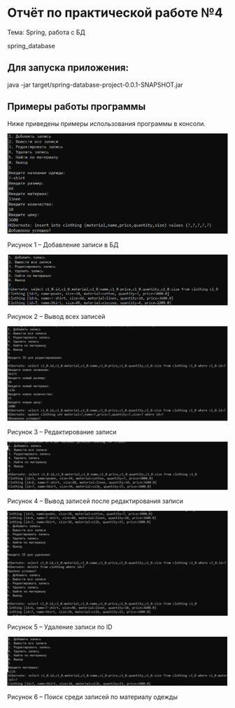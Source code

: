 # Отчёт по практической работе №4

Тема: Spring, работа с БД

 spring_database

## Для запуска приложения:

java -jar target/spring-database-project-0.0.1-SNAPSHOT.jar

## Примеры работы программы

Ниже приведены примеры использования программы в консоли. 

![ScreenShot](https://github.com/mik-g0/spring_database/blob/main/image/2024-11-30_15-35-56.png)

Рисунок 1 – Добавление записи в БД

![ScreenShot](https://github.com/mik-g0/spring_database/blob/main/image/2024-11-30_15-36-46.png)

Рисунок 2 – Вывод всех записей

![ScreenShot](https://github.com/mik-g0/spring_database/blob/main/image/2024-11-30_15-37-59.png)

Рисунок 3 – Редактирование записи

![ScreenShot](https://github.com/mik-g0/spring_database/blob/main/image/2024-11-30_15-38-56.png)

Рисунок 4 – Вывод записей после редактирования записи

![ScreenShot](https://github.com/mik-g0/spring_database/blob/main/image/2024-11-30_15-39-40.png)

Рисунок 5 – Удаление записи по ID

![ScreenShot](https://github.com/mik-g0/spring_database/blob/main/image/2024-11-30_15-40-10.png)

Рисунок 6 – Поиск среди записей по материалу одежды
